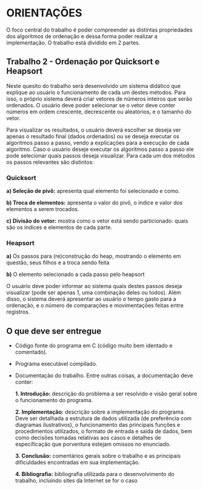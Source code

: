 # ORIENTAÇÕES

O foco central do trabalho é poder compreender as distintas propriedades dos algoritmos de ordenação e dessa forma poder realizar a implementação. O trabalho está dividido em 2 partes.

## Trabalho 2 - Ordenação por Quicksort e Heapsort

Neste quesito do trabalho será desenvolvido um sistema didático que explique ao usuário o funcionamento de cada um destes métodos. Para isso, o próprio sistema deverá criar vetores de números inteiros que serão ordenados. O usuário deve poder selecionar se o vetor deve conter números em ordem crescente, decrescente ou aleatórios, e o tamanho do vetor. 

Para visualizar os resultados, o usuário deverá escolher se deseja ver apenas o resultado final (dados ordenados) ou se deseja executar os algoritmos passo a passo, vendo a explicações para a execução de cada algoritmo. Caso o usuário deseje executar os algoritmos passo a passo ele pode selecionar quais passos deseja visualizar. Para cada um dos métodos os passos relevantes são distintos:

### Quicksort

__a) Seleção de pivô:__ apresenta qual elemento foi selecionado e como.

__b) Troca de elementos:__ apresenta o valor do pivô, o índice e valor dos elementos a serem
trocados.

__c) Divisão do vetor:__ mostra como o vetor está sendo particionado: quais são os índices
e elementos de cada parte.

### Heapsort

__a)__ Os passos para (re)construção do heap, mostrando o elemento em questão, seus
filhos e a troca sendo feita

__b)__ O elemento selecionado a cada passo pelo heapsort

O usuário deve poder informar ao sistema quais destes passos deseja visualizar (pode ser apenas 1, uma combinação deles ou todos). Além disso, o sistema deverá apresentar ao usuário o tempo gasto para a ordenação, e o número de comparações e movimentações feitas entre registros.

## O que deve ser entregue

* Código fonte do programa em C (código muito bem identado e comentado).
* Programa executável compilado.
* Documentação do trabalho. Entre outras coisas, a documentação deve conter:

    __1. Introdução:__ descrição do problema a ser resolvido e visão geral sobre o funcionamento do programa.

    __2. Implementação:__ descrição sobre a implementação do programa. Deve ser detalhada a estrutura de dados utilizada (de preferência com diagramas ilustrativos), o funcionamento das principais funções e procedimentos utilizados, o formato de entrada e saída de dados, bem como decisões tomadas relativas aos casos e detalhes de especificação que porventura estejam omissos no enunciado.

    __3. Conclusão:__ comentários gerais sobre o trabalho e as principais dificuldades encontradas em sua implementação.

    __4. Bibliografia:__ bibliografia utilizada para o desenvolvimento do trabalho,
incluindo sites da Internet se for o caso
